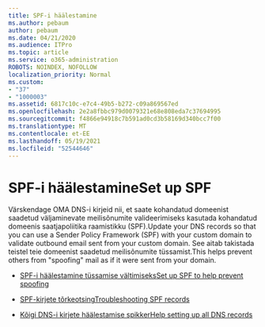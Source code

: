 ```yaml
---
title: SPF-i häälestamine
ms.author: pebaum
author: pebaum
ms.date: 04/21/2020
ms.audience: ITPro
ms.topic: article
ms.service: o365-administration
ROBOTS: NOINDEX, NOFOLLOW
localization_priority: Normal
ms.custom:
- "37"
- "1000003"
ms.assetid: 6817c10c-e7c4-49b5-b272-c09a869567ed
ms.openlocfilehash: 2e2a8fbbc979d0079321e68e808eda7c37694995
ms.sourcegitcommit: f4866e94918c7b591ad0cd3b58169d340bcc7f00
ms.translationtype: MT
ms.contentlocale: et-EE
ms.lasthandoff: 05/19/2021
ms.locfileid: "52544646"
---
```

# <a name="set-up-spf"></a><span data-ttu-id="d6258-102">SPF-i häälestamine</span><span class="sxs-lookup"><span data-stu-id="d6258-102">Set up SPF</span></span>

<span data-ttu-id="d6258-103">Värskendage OMA DNS-i kirjeid nii, et saate kohandatud domeenist saadetud väljaminevate meilisõnumite valideerimiseks kasutada kohandatud domeenis saatjapoliitika raamistikku (SPF).</span><span class="sxs-lookup"><span data-stu-id="d6258-103">Update your DNS records so that you can use a Sender Policy Framework (SPF) with your custom domain to validate outbound email sent from your custom domain.</span></span> <span data-ttu-id="d6258-104">See aitab takistada teistel teie domeenist saadetud meilisõnumite tüssamist.</span><span class="sxs-lookup"><span data-stu-id="d6258-104">This helps prevent others from "spoofing" mail as if it were sent from your domain.</span></span>
  
- [<span data-ttu-id="d6258-105">SPF-i häälestamine tüssamise vältimiseks</span><span class="sxs-lookup"><span data-stu-id="d6258-105">Set up SPF to help prevent spoofing</span></span>](/microsoft-365/security/office-365-security/set-up-spf-in-office-365-to-help-prevent-spoofing)

- [<span data-ttu-id="d6258-106">SPF-kirjete tõrkeotsing</span><span class="sxs-lookup"><span data-stu-id="d6258-106">Troubleshooting SPF records</span></span>](/microsoft-365/security/office-365-security/how-office-365-uses-spf-to-prevent-spoofing#SPFTroubleshoot)

- [<span data-ttu-id="d6258-107">Kõigi DNS-i kirjete häälestamise spikker</span><span class="sxs-lookup"><span data-stu-id="d6258-107">Help setting up all DNS records</span></span>](/microsoft-365/admin/get-help-with-domains/create-dns-records-at-any-dns-hosting-provider)
